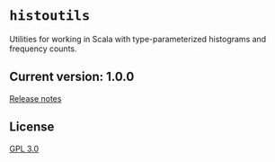 # `histoutils`

Utilities for working in Scala with type-parameterized histograms and frequency counts.


## Current version: 1.0.0

[Release notes](releases.md)
## License

[GPL 3.0](https://opensource.org/licenses/gpl-3.0.html)
